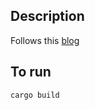 ## Description

Follows this [blog](https://os.phil-opp.com/vga-text-mode/)

## To run

```
cargo build
```